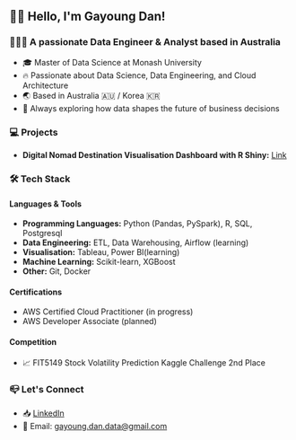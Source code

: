 
## 👋🏻 Hello, I'm Gayoung Dan!

### 👩🏻‍💻 A passionate Data Engineer & Analyst based in Australia

- 🎓 Master of Data Science at Monash University
- 🔥 Passionate about Data Science, Data Engineering, and Cloud Architecture
- 🌏 Based in Australia 🇦🇺 / Korea 🇰🇷
- 🔎 Always exploring how data shapes the future of business decisions

### 💻 Projects
- **Digital Nomad Destination Visualisation Dashboard with R Shiny:** [Link](https://github.com/Gyoungd/digital-nomad-visualisation-2025)

### 🛠️ Tech Stack
####  Languages & Tools
- **Programming Languages:** Python (Pandas, PySpark), R, SQL, Postgresql
- **Data Engineering:** ETL, Data Warehousing, Airflow (learning)
- **Visualisation:** Tableau, Power BI(learning)
- **Machine Learning:** Scikit-learn, XGBoost
- **Other:** Git, Docker

#### Certifications
- AWS Certified Cloud Practitioner (in progress)
- AWS Developer Associate (planned)

#### Competition
- 📈 FIT5149 Stock Volatility Prediction Kaggle Challenge 2nd Place

### 📪 Let's Connect
- 📥 [LinkedIn](https://linkedin.com/in/gayoung-dan)
- 📧 Email: gayoung.dan.data@gmail.com


